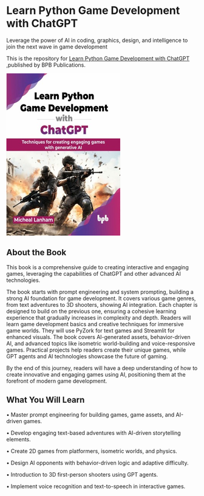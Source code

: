 # Learn Python Game Development with ChatGPT

Leverage the power of AI in coding, graphics, design, and intelligence to join the next wave in game development

This is the repository for [Learn Python Game Development with ChatGPT
](https://bpbonline.com/products/learn-python-game-development-with-chatgpt),published by BPB Publications.

<img src="9789355516435.jpg">

## About the Book
This book is a comprehensive guide to creating interactive and engaging games, leveraging the capabilities of ChatGPT and other advanced AI technologies. 

The book starts with prompt engineering and system prompting, building a strong AI foundation for game development. It covers various game genres, from text adventures to 3D shooters, showing AI integration. Each chapter is designed to build on the previous one, ensuring a cohesive learning experience that gradually increases in complexity and depth. Readers will learn game development basics and creative techniques for immersive game worlds. They will use PyZork for text games and Streamlit for enhanced visuals. The book covers AI-generated assets, behavior-driven AI, and advanced topics like isometric world-building and voice-responsive games. Practical projects help readers create their unique games, while GPT agents and AI technologies showcase the future of gaming.

By the end of this journey, readers will have a deep understanding of how to create innovative and engaging games using AI, positioning them at the forefront of modern game development.

## What You Will Learn
• Master prompt engineering for building games, game assets, and AI-driven games.

• Develop engaging text-based adventures with AI-driven storytelling elements.

• Create 2D games from platformers, isometric worlds, and physics.

• Design AI opponents with behavior-driven logic and adaptive difficulty.

• Introduction to 3D first-person shooters using GPT agents.

• Implement voice recognition and text-to-speech in interactive games.
